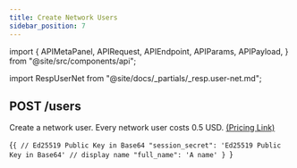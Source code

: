 ```yaml
---
title: Create Network Users
sidebar_position: 7
---
```


import {
  APIMetaPanel,
  APIRequest,
  APIEndpoint,
  APIParams,
  APIPayload,
} from "@site/src/components/api";

import RespUserNet from "@site/docs/_partials/_resp.user-net.md";

## POST /users

Create a network user. Every network user costs 0.5 USD. [(Pricing Link)](https://discuss.mixin.one/questions/D1pB)

<APIEndpoint url="/users" />

<APIMetaPanel
  scope=""
  limitation="Only application user can create network users."
/>

<APIPayload>{`{
  // Ed25519 Public Key in Base64
  "session_secret": 'Ed25519 Public Key in Base64'
  // display name
  "full_name": 'A name'
}
`}</APIPayload>

<APIRequest
  title="Create Network User"
  method="POST"
  url='/users -data &apos;{"full_name": "Bot User","session_secret": SECRET}&apos;'
/>

<RespUserNet />
